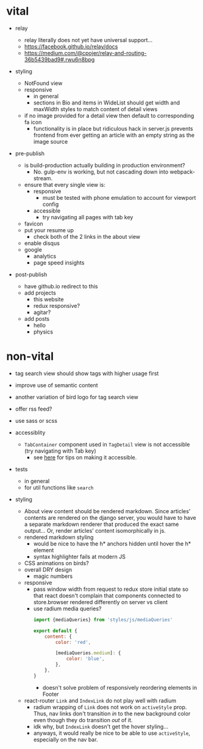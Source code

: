 # vital

- relay
    - relay literally does not yet have universal support...
    - https://facebook.github.io/relay/docs
    - https://medium.com/@cpojer/relay-and-routing-36b5439bad9#.rwu6n8bpg

- styling
    - NotFound view
    - responsive
        - in general
        - sections in Bio and items in WideList should get width and maxWidth styles to match content of detail views
    - if no image provided for a detail view then default to corresponding fa icon
        - functionality is in place but ridiculous hack in server.js prevents frontend from ever getting an article with an empty string as the image source

- pre-publish
    - is build-production actually building in production environment?
        - No. gulp-env is working, but not cascading down into webpack-stream.
    - ensure that every single view is:
        - responsive
            - must be tested with phone emulation to account for viewport config
        - accessible
            - try navigating all pages with tab key
    - favicon
    - put your resume up
        - check both of the 2 links in the about view
    - enable disqus
    - google
        - analytics
        - page speed insights

- post-publish
    - have github.io redirect to this
    - add projects
        - this website
        - redux responsive?
        - agitar?
    - add posts
        - hello
        - physics


# non-vital

- tag search view should show tags with higher usage first
- improve use of semantic content
- another variation of bird logo for tag search view
- offer rss feed?
- use sass or scss

- accessiblity
    - `TabContainer` component used in `TagDetail` view is not accessible (try navigating with Tab key)
        - see [here](https://developer.mozilla.org/en-US/docs/Web/Accessibility/An_overview_of_accessible_web_applications_and_widgets) for tips on making it accessible.

- tests
    - in general
    - for util functions like `search`

- styling
    - About view content should be rendered markdown.  Since articles' contents are rendered on the django server, you would have to have a separate markdown renderer that produced the exact same output...  Or, render articles' content isomorphically in js.
    - rendered markdown styling
        - would be nice to have the h* anchors hidden until hover the h* element
        - syntax highlighter fails at modern JS
    - CSS animations on birds?
    - overall DRY design
        - magic numbers
    - responsive
        - pass window width from request to redux store initial state so that react doesn't complain that components connected to store.browser rendered differently on server vs client
        - use radium media queries?
            ```js
            import {mediaQueries} from 'styles/js/mediaQueries'

            export default {
                content: {
                    color: 'red',

                    [mediaQueries.medium]: {
                        color: 'blue',
                    },
                },
            }
            ```
            - doesn't solve problem of responsively reordering elements in Footer
    - react-router `Link` and `IndexLink` do not play well with radium
        - radium wrapping of `Link` does not work on `activeStyle` prop.  Thus, nav links don't transition *in* to the new background color even though they do transition *out* of it.
        - idk why, but `IndexLink` doesn't get the hover styling...
        - anyways, it would really be nice to be able to use `activeStyle`, especially on the nav bar.
